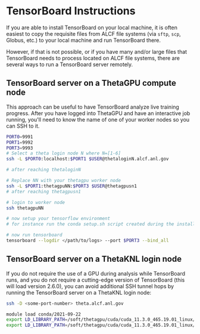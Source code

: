 # TensorBoard Instructions

If you are able to install TensorBoard on your local machine, it is often easiest to copy the requisite files from ALCF file systems (via `sftp`, `scp`, Globus, etc.) to your local machine and run TensorBoard there.

However, if that is not possible, or if you have many and/or large files that TensorBoard needs to process located on ALCF file systems, there are several ways to run a TensorBoard server remotely.

## TensorBoard server on a ThetaGPU compute node

This approach can be useful to have TensorBoard analyze live training progress. After you have logged into ThetaGPU and have an interactive job running, you'll need to know the name of one of your worker nodes so you can SSH to it.

```bash
PORT0=9991 
PORT1=9992 
PORT3=9993 
# Select a theta login node N where N=[1-6]
ssh -L $PORT0:localhost:$PORT1 $USER@thetaloginN.alcf.anl.gov 

# after reaching thetaloginN 

# Replace NN with your thetagpu worker node
ssh -L $PORT1:thetagpuNN:$PORT3 $USER@thetagpusn1 
# after reaching thetagpusn1 

# login to worker node 
ssh thetagpuNN 

# now setup your tensorflow environment 
# for instance run the conda setup.sh script created during the install_tensorflow.sh script 

# now run tensorboard 
tensorboard --logdir </path/to/logs> --port $PORT3 --bind_all
```

## TensorBoard server on a ThetaKNL login node

If you do not require the use of a GPU during analysis while TensorBoard runs, and you do not require a cutting-edge version of TensorBoard (this will load version 2.6.0), you can avoid additional SSH tunnel hops by running the TensorBoard server on a ThetaKNL login node:

```bash
ssh -D <some-port-number> theta.alcf.anl.gov

module load conda/2021-09-22
export LD_LIBRARY_PATH=/soft/thetagpu/cuda/cuda_11.3.0_465.19.01_linux/lib64:$LD_LIBRARY_PATH
export LD_LIBRARY_PATH=/soft/thetagpu/cuda/cuda_11.3.0_465.19.01_linux/extras/CUPTI/lib64/:$LD_LIBRARY_PATH
```